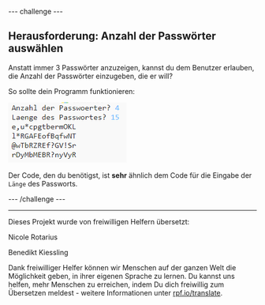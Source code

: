 --- challenge ---
## Herausforderung: Anzahl der Passwörter auswählen
Anstatt immer 3 Passwörter anzuzeigen, kannst du dem Benutzer erlauben, die Anzahl der Passwörter einzugeben, die er will?

So sollte dein Programm funktionieren:

![screenshot](images/passwords-choose-number.png)

Der Code, den du benötigst, ist __sehr__ ähnlich dem Code für die Eingabe der `Länge` des Passworts.



--- /challenge ---


***
Dieses Projekt wurde von freiwilligen Helfern übersetzt:

Nicole Rotarius

Benedikt Kiessling

Dank freiwilliger Helfer können wir Menschen auf der ganzen Welt die Möglichkeit geben, in ihrer eigenen Sprache zu lernen. Du kannst uns helfen, mehr Menschen zu erreichen, indem Du dich freiwillig zum Übersetzen meldest - weitere Informationen unter [rpf.io/translate](https://rpf.io/translate).